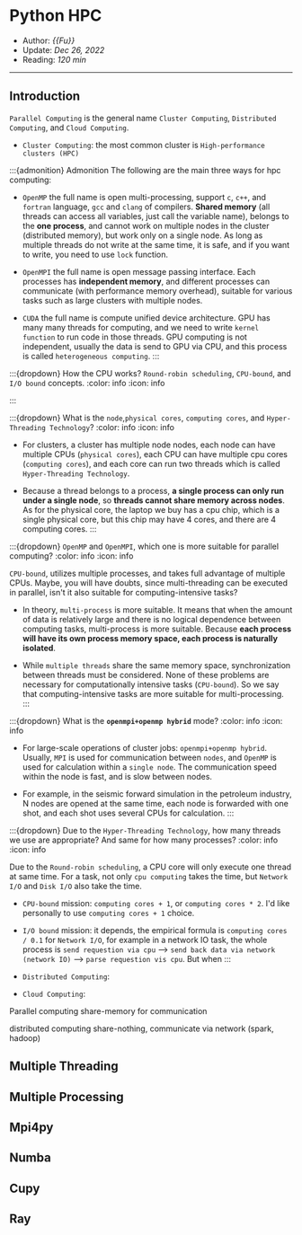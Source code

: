 # Python HPC

- Author: *{{Fu}}*
- Update: *Dec 26, 2022*
- Reading: *120 min*

---

## Introduction

`Parallel Computing` is the general name  `Cluster Computing`, `Distributed Computing`, and `Cloud Computing`.

- `Cluster Computing`: the most common cluster is `High-performance clusters (HPC)`

:::{admonition} Admonition
The following are the main three ways for hpc computing:

- `OpenMP` the full name is open multi-processing, support `c`, `c++`, and `fortran` language, `gcc` and `clang` of compilers. 
**Shared memory** (all threads can access all variables, just call the variable name), belongs to the **one process**, and cannot work on multiple nodes in the cluster (distributed memory), but work only on a single node. As long as multiple threads do not write at the same time, it is safe, and if you want to write, you need to use `lock` function.

- `OpenMPI` the full name is open message passing interface. Each processes has **independent memory**, and different processes can communicate (with performance memory overhead), suitable for various tasks such as large clusters with multiple nodes.

- `CUDA` the full name is compute unified device architecture. GPU has many many threads for computing, and we need to write `kernel function` to run code in those threads. GPU computing is not independent, usually the data is send to GPU via CPU, and this process is called `heterogeneous computing`.
:::




:::{dropdown} How the CPU works? `Round-robin scheduling`, `CPU-bound`, and `I/O bound` concepts.
:color: info
:icon: info



:::








:::{dropdown} What is the `node`,`physical cores`, `computing cores`, and `Hyper-Threading Technology`?
:color: info
:icon: info

- For clusters, a cluster has multiple node nodes, each node can have multiple CPUs (`physical cores`), each CPU can have multiple cpu cores (`computing cores`), and each core can run two threads which is called `Hyper-Threading Technology`. 

- Because a thread belongs to a process, **a single process can only run under a single node**, so **threads cannot share memory across nodes**. As for the physical core, the laptop we buy has a cpu chip, which is a single physical core, but this chip may have 4 cores, and there are 4 computing cores.
:::




:::{dropdown} `OpenMP` and `OpenMPI`, which one is more suitable for parallel computing?
:color: info
:icon: info

`CPU-bound`, utilizes multiple processes, and takes full advantage of multiple CPUs. Maybe, you will have doubts, since multi-threading can be executed in parallel, isn't it also suitable for computing-intensive tasks? 

- In theory, `multi-process` is more suitable. It means that when the amount of data is relatively large and there is no logical dependence between computing tasks, multi-process is more suitable. Because **each process will have its own process memory space, each process is naturally isolated**. 

- While `multiple threads` share the same memory space, synchronization between threads must be considered. None of these problems are necessary for computationally intensive tasks (`CPU-bound`). So we say that computing-intensive tasks are more suitable for multi-processing.
:::






:::{dropdown} What is the **`openmpi+openmp hybrid`** mode?
:color: info
:icon: info

- For large-scale operations of cluster jobs: `openmpi+openmp hybrid`. Usually, `MPI` is used for communication between `nodes`, and `OpenMP` is used for calculation within a `single node`. The communication speed within the node is fast, and is slow between nodes. 

- For example, in the seismic forward simulation in the petroleum industry, N nodes are opened at the same time, each node is forwarded with one shot, and each shot uses several CPUs for calculation.
:::




:::{dropdown} Due to the `Hyper-Threading Technology`, how many threads we use are appropriate? And same for how many processes?
:color: info
:icon: info

Due to the `Round-robin scheduling`, a CPU core will only execute one thread at same time. For a task, not only `cpu computing` takes the time, but `Network I/O` and `Disk I/O` also take the time.



- `CPU-bound` mission: `computing cores + 1`, or `computing cores * 2`. I'd like personally to use `computing cores + 1` choice.

- `I/O bound` mission: it depends, the empirical formula is `computing cores / 0.1` for `Network I/O`, for example in a network IO task, the whole process is `send requestion via cpu` --> `send back data via network (network IO)` --> `parse requestion vis cpu`. But when
:::



- `Distributed Computing`:

- `Cloud Computing`:



Parallel computing share-memory for communication

distributed computing share-nothing, communicate via network (spark, hadoop)



## Multiple Threading




## Multiple Processing



## Mpi4py 




## Numba 


## Cupy 



## Ray







